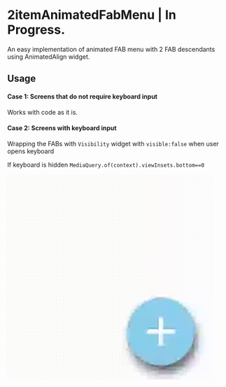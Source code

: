 # 2itemAnimatedFabMenu | In Progress.

An easy implementation of animated FAB menu with 2 FAB descendants using AnimatedAlign widget.

## Usage

#### Case 1: Screens that do not require keyboard input

  Works with code as it is. 

#### Case 2: Screens with keyboard input

  Wrapping the FABs with `Visibility` widget with `visible:false` when user opens keyboard
  
   If keyboard is hidden `MediaQuery.of(context).viewInsets.bottom==0`


![](crFab.gif)
